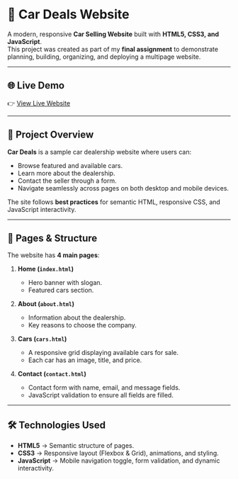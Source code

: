 # 🚗 Car Deals Website

A modern, responsive **Car Selling Website** built with **HTML5, CSS3, and JavaScript**.  
This project was created as part of my **final assignment** to demonstrate planning, building, organizing, and deploying a multipage website.

---

## 🌐 Live Demo
👉 [View Live Website]([https://github.com/PLP-WebTechnologies/plp-webtechnologies-classroom-july2025-july-2025-final-project-and-deployment-Final-Project-and-Depl](https://paulkioko420.github.io/plp-webtechnologies-classroom-july2025-july-2025-final-project-and-deployment-Final-Project-and-Depl/))  

---

## 📖 Project Overview
**Car Deals** is a sample car dealership website where users can:  
- Browse featured and available cars.  
- Learn more about the dealership.  
- Contact the seller through a form.  
- Navigate seamlessly across pages on both desktop and mobile devices.  

The site follows **best practices** for semantic HTML, responsive CSS, and JavaScript interactivity.  

---

## 🧭 Pages & Structure
The website has **4 main pages**:

1. **Home (`index.html`)**  
   - Hero banner with slogan.  
   - Featured cars section.  

2. **About (`about.html`)**  
   - Information about the dealership.  
   - Key reasons to choose the company.  

3. **Cars (`cars.html`)**  
   - A responsive grid displaying available cars for sale.  
   - Each car has an image, title, and price.  

4. **Contact (`contact.html`)**  
   - Contact form with name, email, and message fields.  
   - JavaScript validation to ensure all fields are filled.  

---

## 🛠️ Technologies Used
- **HTML5** → Semantic structure of pages.  
- **CSS3** → Responsive layout (Flexbox & Grid), animations, and styling.  
- **JavaScript** → Mobile navigation toggle, form validation, and dynamic interactivity.  




